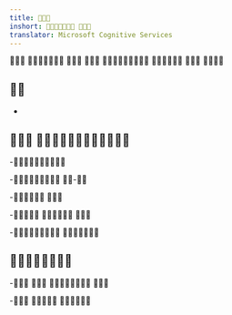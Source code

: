 ```yaml
---
title: 
inshort:  
translator: Microsoft Cognitive Services
---
```


       


---------

-   

 
--------------------

-

- -

- 

-  

- 


--------

-   

-  



